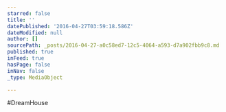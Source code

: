 ```yaml
---
starred: false
title: ''
datePublished: '2016-04-27T03:59:18.586Z'
dateModified: null
author: []
sourcePath: _posts/2016-04-27-a0c58ed7-12c5-4064-a593-d7a902fbb9c8.md
published: true
inFeed: true
hasPage: false
inNav: false
_type: MediaObject

---
```

\#DreamHouse
